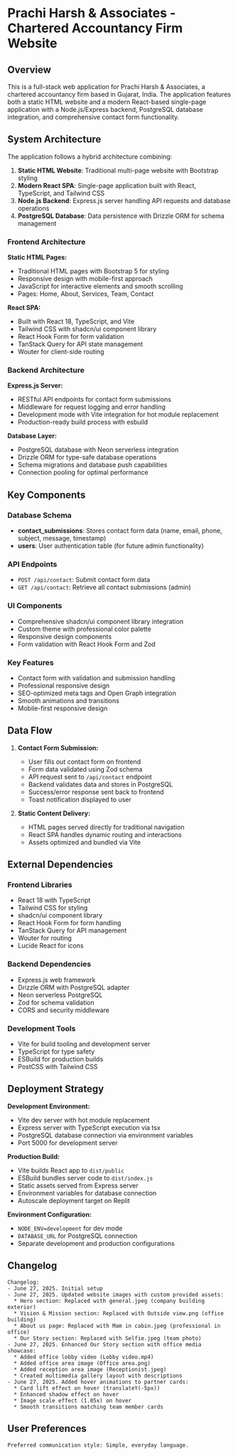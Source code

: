 # Prachi Harsh & Associates - Chartered Accountancy Firm Website

## Overview

This is a full-stack web application for Prachi Harsh & Associates, a chartered accountancy firm based in Gujarat, India. The application features both a static HTML website and a modern React-based single-page application with a Node.js/Express backend, PostgreSQL database integration, and comprehensive contact form functionality.

## System Architecture

The application follows a hybrid architecture combining:

1. **Static HTML Website**: Traditional multi-page website with Bootstrap styling
2. **Modern React SPA**: Single-page application built with React, TypeScript, and Tailwind CSS
3. **Node.js Backend**: Express.js server handling API requests and database operations
4. **PostgreSQL Database**: Data persistence with Drizzle ORM for schema management

### Frontend Architecture

**Static HTML Pages:**
- Traditional HTML pages with Bootstrap 5 for styling
- Responsive design with mobile-first approach
- JavaScript for interactive elements and smooth scrolling
- Pages: Home, About, Services, Team, Contact

**React SPA:**
- Built with React 18, TypeScript, and Vite
- Tailwind CSS with shadcn/ui component library
- React Hook Form for form validation
- TanStack Query for API state management
- Wouter for client-side routing

### Backend Architecture

**Express.js Server:**
- RESTful API endpoints for contact form submissions
- Middleware for request logging and error handling
- Development mode with Vite integration for hot module replacement
- Production-ready build process with esbuild

**Database Layer:**
- PostgreSQL database with Neon serverless integration
- Drizzle ORM for type-safe database operations
- Schema migrations and database push capabilities
- Connection pooling for optimal performance

## Key Components

### Database Schema
- **contact_submissions**: Stores contact form data (name, email, phone, subject, message, timestamp)
- **users**: User authentication table (for future admin functionality)

### API Endpoints
- `POST /api/contact`: Submit contact form data
- `GET /api/contact`: Retrieve all contact submissions (admin)

### UI Components
- Comprehensive shadcn/ui component library integration
- Custom theme with professional color palette
- Responsive design components
- Form validation with React Hook Form and Zod

### Key Features
- Contact form with validation and submission handling
- Professional responsive design
- SEO-optimized meta tags and Open Graph integration
- Smooth animations and transitions
- Mobile-first responsive design

## Data Flow

1. **Contact Form Submission:**
   - User fills out contact form on frontend
   - Form data validated using Zod schema
   - API request sent to `/api/contact` endpoint
   - Backend validates data and stores in PostgreSQL
   - Success/error response sent back to frontend
   - Toast notification displayed to user

2. **Static Content Delivery:**
   - HTML pages served directly for traditional navigation
   - React SPA handles dynamic routing and interactions
   - Assets optimized and bundled via Vite

## External Dependencies

### Frontend Libraries
- React 18 with TypeScript
- Tailwind CSS for styling
- shadcn/ui component library
- React Hook Form for form handling
- TanStack Query for API management
- Wouter for routing
- Lucide React for icons

### Backend Dependencies
- Express.js web framework
- Drizzle ORM with PostgreSQL adapter
- Neon serverless PostgreSQL
- Zod for schema validation
- CORS and security middleware

### Development Tools
- Vite for build tooling and development server
- TypeScript for type safety
- ESBuild for production builds
- PostCSS with Tailwind CSS

## Deployment Strategy

**Development Environment:**
- Vite dev server with hot module replacement
- Express server with TypeScript execution via tsx
- PostgreSQL database connection via environment variables
- Port 5000 for development server

**Production Build:**
- Vite builds React app to `dist/public`
- ESBuild bundles server code to `dist/index.js`
- Static assets served from Express server
- Environment variables for database connection
- Autoscale deployment target on Replit

**Environment Configuration:**
- `NODE_ENV=development` for dev mode
- `DATABASE_URL` for PostgreSQL connection
- Separate development and production configurations

## Changelog

```
Changelog:
- June 27, 2025. Initial setup
- June 27, 2025. Updated website images with custom provided assets:
  * Hero section: Replaced with general.jpeg (company building exterior)
  * Vision & Mission section: Replaced with Outside view.png (office building)
  * About us page: Replaced with Mam in cabin.jpeg (professional in office)
  * Our Story section: Replaced with Selfie.jpeg (team photo)
- June 27, 2025. Enhanced Our Story section with office media showcase:
  * Added office lobby video (Lobby video.mp4)
  * Added office area image (Office area.png)
  * Added reception area image (Receptionist.jpeg)
  * Created multimedia gallery layout with descriptions
- June 27, 2025. Added hover animations to partner cards:
  * Card lift effect on hover (translateY(-5px))
  * Enhanced shadow effect on hover
  * Image scale effect (1.05x) on hover
  * Smooth transitions matching team member cards
```

## User Preferences

```
Preferred communication style: Simple, everyday language.
```